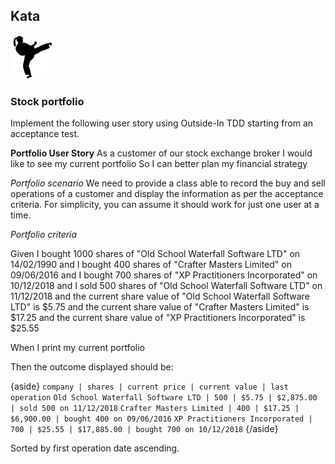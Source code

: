## Kata
![ ](kata.png)
### Stock portfolio

Implement the following user story using Outside-In TDD starting from an acceptance test.

**Portfolio User Story**
As a customer of our stock exchange broker
I would like to see my current portfolio
So I can better plan my financial strategy

*Portfolio scenario*
We need to provide a class able to record the buy and sell operations of a customer and display the information as per the acceptance criteria. For simplicity, you can assume it should work for just one user at a time.

*Portfolio criteria*

Given I bought 1000 shares of "Old School Waterfall Software LTD" on 14/02/1990
 and I bought 400 shares of "Crafter Masters Limited" on 09/06/2016
 and I bought 700 shares of "XP Practitioners Incorporated" on 10/12/2018
 and I sold 500 shares of "Old School Waterfall Software LTD" on 11/12/2018
 and the current share value of "Old School Waterfall Software LTD" is $5.75
 and the current share value of "Crafter Masters Limited" is $17.25
 and the current share value of "XP Practitioners Incorporated" is $25.55

When I print my current portfolio

Then the outcome displayed should be:

{aside}
`company | shares | current price | current value | last operation`
`Old School Waterfall Software LTD | 500 | $5.75 | $2,875.00 | sold 500 on 11/12/2018`
`Crafter Masters Limited | 400 | $17.25 | $6,900.00 | bought 400 on 09/06/2016`
`XP Practitioners Incorporated | 700 | $25.55 | $17,885.00 | bought 700 on 10/12/2018`
{/aside}

Sorted by first operation date ascending.
